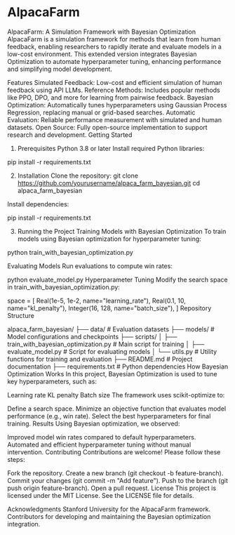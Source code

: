 # AlpacaFarm
AlpacaFarm: A Simulation Framework with Bayesian Optimization
AlpacaFarm is a simulation framework for methods that learn from human feedback, enabling researchers to rapidly iterate and evaluate models in a low-cost environment. This extended version integrates Bayesian Optimization to automate hyperparameter tuning, enhancing performance and simplifying model development.

Features
Simulated Feedback: Low-cost and efficient simulation of human feedback using API LLMs.
Reference Methods: Includes popular methods like PPO, DPO, and more for learning from pairwise feedback.
Bayesian Optimization: Automatically tunes hyperparameters using Gaussian Process Regression, replacing manual or grid-based searches.
Automatic Evaluation: Reliable performance measurement with simulated and human datasets.
Open Source: Fully open-source implementation to support research and development.
Getting Started
1. Prerequisites
Python 3.8 or later
Install required Python libraries:

pip install -r requirements.txt

2. Installation
Clone the repository:
git clone https://github.com/yourusername/alpaca_farm_bayesian.git
cd alpaca_farm_bayesian

Install dependencies:

pip install -r requirements.txt

3. Running the Project
Training Models with Bayesian Optimization
To train models using Bayesian optimization for hyperparameter tuning:

python train_with_bayesian_optimization.py

Evaluating Models
Run evaluations to compute win rates:

python evaluate_model.py
Hyperparameter Tuning
Modify the search space in train_with_bayesian_optimization.py:

space = [
    Real(1e-5, 1e-2, name="learning_rate"),
    Real(0.1, 10, name="kl_penalty"),
    Integer(16, 128, name="batch_size"),
]
Repository Structure

alpaca_farm_bayesian/
├── data/                       # Evaluation datasets
├── models/                     # Model configurations and checkpoints
├── scripts/
│   ├── train_with_bayesian_optimization.py  # Main script for training
│   ├── evaluate_model.py       # Script for evaluating models
│   └── utils.py                # Utility functions for training and evaluation
├── README.md                   # Project documentation
├── requirements.txt            # Python dependencies
How Bayesian Optimization Works
In this project, Bayesian Optimization is used to tune key hyperparameters, such as:

Learning rate
KL penalty
Batch size
The framework uses scikit-optimize to:

Define a search space.
Minimize an objective function that evaluates model performance (e.g., win rate).
Select the best hyperparameters for final training.
Results
Using Bayesian optimization, we observed:

Improved model win rates compared to default hyperparameters.
Automated and efficient hyperparameter tuning without manual intervention.
Contributing
Contributions are welcome! Please follow these steps:

Fork the repository.
Create a new branch (git checkout -b feature-branch).
Commit your changes (git commit -m "Add feature").
Push to the branch (git push origin feature-branch).
Open a pull request.
License
This project is licensed under the MIT License. See the LICENSE file for details.

Acknowledgments
Stanford University for the AlpacaFarm framework.
Contributors for developing and maintaining the Bayesian optimization integration.
